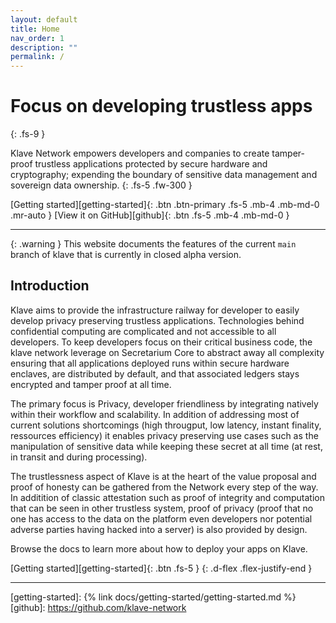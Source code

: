 ```yaml
---
layout: default
title: Home
nav_order: 1
description: ""
permalink: /
---
```


# Focus on developing trustless apps
{: .fs-9 }

Klave Network empowers developers and companies to create tamper-proof trustless applications protected by secure hardware and cryptography; expending the boundary of sensitive data management and sovereign data ownership.
{: .fs-5 .fw-300 }

[Getting started][getting-started]{: .btn .btn-primary .fs-5 .mb-4 .mb-md-0 .mr-auto }
[View it on GitHub][github]{: .btn .fs-5 .mb-4 .mb-md-0 }

---

{: .warning }
This website documents the features of the current `main` branch of klave that is currently in closed alpha version.

## Introduction

Klave aims to provide the infrastructure railway for developer to easily develop privacy preserving trustless applications. Technologies behind confidential computing are complicated and not accessible to all developers. To keep developers focus on their critical business code, the klave network leverage on Secretarium Core to abstract away all complexity ensuring that all applications deployed runs within secure hardware enclaves, are distributed by default, and that associated ledgers stays encrypted and tamper proof at all time.

The primary focus is Privacy, developer friendliness by integrating natively within their workflow and scalability. In addition of addressing most of current solutions shortcomings (high througput, low latency, instant finality, ressources efficiency) it enables privacy preserving use cases such as the manipulation of sensitive data while keeping these secret at all time (at rest, in transit and during processing).

The trustlessness aspect of Klave is at the heart of the value proposal and proof of honesty can be gathered from the Network every step of the way. In additition of classic attestation such as proof of integrity and computation that can be seen in other trustless system, proof of privacy (proof that no one has access to the data on the platform even developers nor potential adverse parties having hacked into a server) is also provided by design.

Browse the docs to learn more about how to deploy your apps on Klave.

[Getting started][getting-started]{: .btn .fs-5 }
{: .d-flex .flex-justify-end }

---
[getting-started]: {% link docs/getting-started/getting-started.md %}
[github]: https://github.com/klave-network